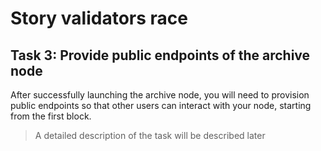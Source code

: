 # Story validators race

## Task 3: Provide public endpoints of the archive node
After successfully launching the archive node, you will need to provision public endpoints so that other users can interact with your node, starting from the first block.

> A detailed description of the task will be described later